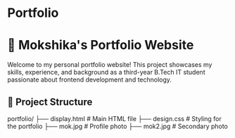 # Portfolio
# 💼 Mokshika's Portfolio Website

Welcome to my personal portfolio website! This project showcases my skills, experience, and background as a third-year B.Tech IT student passionate about frontend development and technology.


## 📁 Project Structure

portfolio/
├── display.html # Main HTML file 
├── design.css # Styling for the portfolio
├── mok.jpg # Profile photo
├── mok2.jpg # Secondary photo
